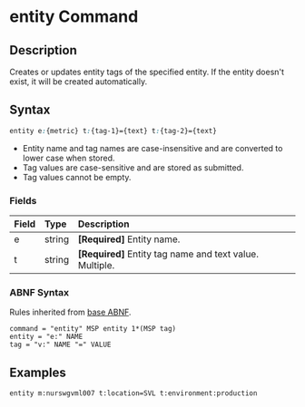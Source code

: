 # entity Command

## Description

Creates or updates entity tags of the specified entity. If the entity doesn't exist, it will be created automatically.

## Syntax

```css
entity e:{metric} t:{tag-1}={text} t:{tag-2}={text}
```

* Entity name and tag names are case-insensitive and are converted to lower case when stored. 
* Tag values are case-sensitive and are stored as submitted.
* Tag values cannot be empty.

### Fields

| **Field** | **Type** | **Description** |
|:---|:---|:---|
| e         | string           | **[Required]** Entity name. |
| t         | string           | **[Required]** Entity tag name and text value. Multiple. |

### ABNF Syntax

Rules inherited from [base ABNF](base-abnf.md).

```properties
command = "entity" MSP entity 1*(MSP tag)
entity = "e:" NAME
tag = "v:" NAME "=" VALUE
```

## Examples

```ls
entity m:nurswgvml007 t:location=SVL t:environment:production
```
